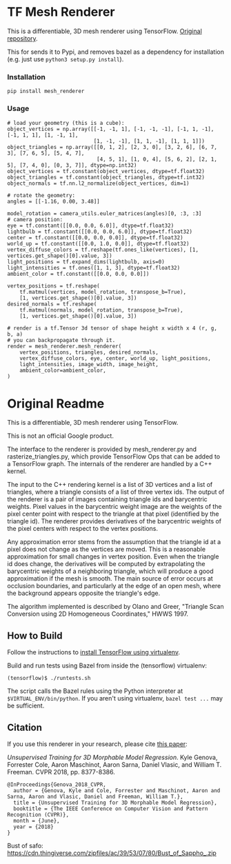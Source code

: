 # TF Mesh Renderer

This is a differentiable, 3D mesh renderer using TensorFlow.
[Original repository](https://github.com/google/tf_mesh_renderer).

This for sends it to Pypi, and removes bazel as a dependency for installation
(e.g. just use `python3 setup.py install`).

### Installation
```
pip install mesh_renderer
```

### Usage

```
# load your geometry (this is a cube):
object_vertices = np.array([[-1, -1, 1], [-1, -1, -1], [-1, 1, -1], [-1, 1, 1], [1, -1, 1],
                            [1, -1, -1], [1, 1, -1], [1, 1, 1]])
object_triangles = np.array([[0, 1, 2], [2, 3, 0], [3, 2, 6], [6, 7, 3], [7, 6, 5], [5, 4, 7],
                             [4, 5, 1], [1, 0, 4], [5, 6, 2], [2, 1, 5], [7, 4, 0], [0, 3, 7]], dtype=np.int32)
object_vertices = tf.constant(object_vertices, dtype=tf.float32)
object_triangles = tf.constant(object_triangles, dtype=tf.int32)
object_normals = tf.nn.l2_normalize(object_vertices, dim=1)

# rotate the geometry:
angles = [[-1.16, 0.00, 3.48]]

model_rotation = camera_utils.euler_matrices(angles)[0, :3, :3]
# camera position:
eye = tf.constant([[0.0, 0.0, 6.0]], dtype=tf.float32)
lightbulb = tf.constant([[0.0, 0.0, 6.0]], dtype=tf.float32)
center = tf.constant([[0.0, 0.0, 0.0]], dtype=tf.float32)
world_up = tf.constant([[0.0, 1.0, 0.0]], dtype=tf.float32)
vertex_diffuse_colors = tf.reshape(tf.ones_like(vertices), [1, vertices.get_shape()[0].value, 3])
light_positions = tf.expand_dims(lightbulb, axis=0)
light_intensities = tf.ones([1, 1, 3], dtype=tf.float32)
ambient_color = tf.constant([[0.0, 0.0, 0.0]])

vertex_positions = tf.reshape(
    tf.matmul(vertices, model_rotation, transpose_b=True),
    [1, vertices.get_shape()[0].value, 3])
desired_normals = tf.reshape(
    tf.matmul(normals, model_rotation, transpose_b=True),
    [1, vertices.get_shape()[0].value, 3])

# render is a tf.Tensor 3d tensor of shape height x width x 4 (r, g, b, a)
# you can backpropagate through it.
render = mesh_renderer.mesh_renderer(
    vertex_positions, triangles, desired_normals,
    vertex_diffuse_colors, eye, center, world_up, light_positions,
    light_intensities, image_width, image_height,
    ambient_color=ambient_color,
)
```


# Original Readme

This is a differentiable, 3D mesh renderer using TensorFlow.

This is not an official Google product.

The interface to the renderer is provided by mesh_renderer.py and
rasterize_triangles.py, which provide TensorFlow Ops that can be added to a
TensorFlow graph. The internals of the renderer are handled by a C++ kernel.

The input to the C++ rendering kernel is a list of 3D vertices and a list of
triangles, where a triangle consists of a list of three vertex ids. The
output of the renderer is a pair of images containing triangle ids and
barycentric weights. Pixel values in the barycentric weight image are the
weights of the pixel center point with respect to the triangle at that pixel
(identified by the triangle id). The renderer provides derivatives of the
barycentric weights of the pixel centers with respect to the vertex
positions.

Any approximation error stems from the assumption that the triangle id at a
pixel does not change as the vertices are moved. This is a reasonable
approximation for small changes in vertex position. Even when the triangle id
does change, the derivatives will be computed by extrapolating the barycentric
weights of a neighboring triangle, which will produce a good approximation if
the mesh is smooth. The main source of error occurs at occlusion boundaries, and
particularly at the edge of an open mesh, where the background appears opposite
the triangle's edge.

The algorithm implemented is described by Olano and Greer, "Triangle Scan
Conversion using 2D Homogeneous Coordinates," HWWS 1997.

How to Build
------------

Follow the instructions to [install TensorFlow using virtualenv](https://www.tensorflow.org/install/install_linux#installing_with_virtualenv).

Build and run tests using Bazel from inside the (tensorflow) virtualenv:

`(tensorflow)$ ./runtests.sh`

The script calls the Bazel rules using the Python interpreter at
`$VIRTUAL_ENV/bin/python`. If you aren't using virtualenv, `bazel test ...` may
be sufficient.

Citation
--------

If you use this renderer in your research, please cite [this paper](http://openaccess.thecvf.com/content_cvpr_2018/html/Genova_Unsupervised_Training_for_CVPR_2018_paper.html "CVF Version"):

*Unsupervised Training for 3D Morphable Model Regression*. Kyle Genova, Forrester Cole, Aaron Maschinot, Aaron Sarna, Daniel Vlasic, and William T. Freeman. CVPR 2018, pp. 8377-8386.

```
@InProceedings{Genova_2018_CVPR,
  author = {Genova, Kyle and Cole, Forrester and Maschinot, Aaron and Sarna, Aaron and Vlasic, Daniel and Freeman, William T.},
  title = {Unsupervised Training for 3D Morphable Model Regression},
  booktitle = {The IEEE Conference on Computer Vision and Pattern Recognition (CVPR)},
  month = {June},
  year = {2018}
}
```


Bust of safo: https://cdn.thingiverse.com/zipfiles/ac/39/53/07/80/Bust_of_Sappho_.zip

